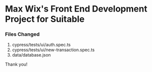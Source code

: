 # Max Wix's Front End Development Project for Suitable

### Files Changed

1. cypress/tests/ui/auth.spec.ts
2. cypress/tests/ui/new-transaction.spec.ts
3. data/database.json

Thank you!
